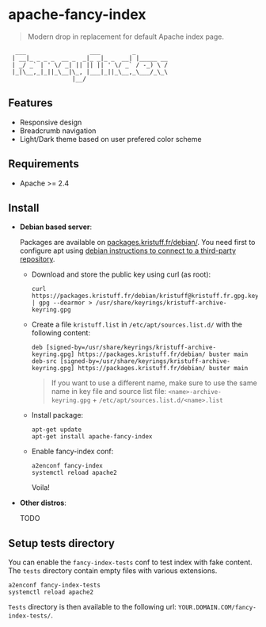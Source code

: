 # apache-fancy-index

> Modern drop in replacement for default Apache index page. 

```
  ___                  ___         _
 | __|_ _ _ _  __ _  _|_ _|_ _  __| |_____ __
 | _/ _` | ' \/ _| || || || ' \/ _` / -_) \ /
 |_|\__,_|_||_\__|\_, |___|_||_\__,_\___/_\_\
                  |__/

```

## Features
- Responsive design
- Breadcrumb navigation
- Light/Dark theme based on user prefered color scheme 

## Requirements
- Apache >= 2.4 


## Install

-   **Debian based server**:

    Packages are available on [packages.kristuff.fr/debian/](https://packages.kristuff.fr/debian/). You need first to configure apt using [debian instructions to connect to a third-party repository](https://wiki.debian.org/DebianRepository/UseThirdParty).
    
    -   Download and store the public key using curl (as root):

        ```
        curl https://packages.kristuff.fr/debian/kristuff@kristuff.fr.gpg.key | gpg --dearmor > /usr/share/keyrings/kristuff-archive-keyring.gpg
        ```

    -   Create a file `kristuff.list` in `/etc/apt/sources.list.d/` with the following content:

        ```
        deb [signed-by=/usr/share/keyrings/kristuff-archive-keyring.gpg] https://packages.kristuff.fr/debian/ buster main
        deb-src [signed-by=/usr/share/keyrings/kristuff-archive-keyring.gpg] https://packages.kristuff.fr/debian/ buster main
        ```

        > If you want to use a different name, make sure to use the same name in key file and source list file: `<name>-archive-keyring.gpg` + `/etc/apt/sources.list.d/<name>.list` 

    -   Install package:

        ```
        apt-get update
        apt-get install apache-fancy-index
        ```

    -   Enable fancy-index conf:

        ```
        a2enconf fancy-index
        systemctl reload apache2
        ```

        Voila! 

-   **Other distros**:

    TODO


## Setup tests directory

You can enable the `fancy-index-tests` conf to test index with fake content. The `tests` directory contain empty files with various extensions. 

```
a2enconf fancy-index-tests
systemctl reload apache2
```

`Tests` directory is then available to the following url: `YOUR.DOMAIN.COM/fancy-index-tests/`.
